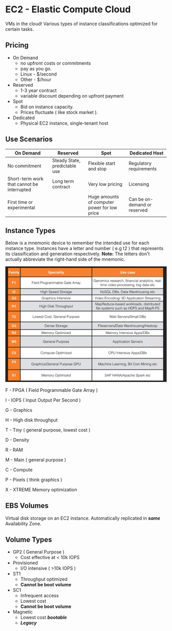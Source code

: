 # EC2 - Elastic Compute Cloud #

VMs in the cloud! Various types of instance classifications optimized for certain
tasks.

## Pricing ##

* On Demand
    * no upfront costs or commitments
    * pay as you go.
    * Linux - $/second
    * Other - $/hour
* Reserved
    * 1-3 year contract
    * variable discount depending on upfront payment
* Spot
    * Bid on instance capacity.
    * Prices fluctuate ( like stock market ).
* Dedicated
    * Physical EC2 instance, single-tenant host

## Use Scenarios ##

| On Demand |Reserved|Spot|Dedicated Host|
|-----------|--------|----|--------------|
|No commitment|Steady State, predictable use|Flexible start and stop|Regulatory requirements|
|Short-term work that cannot be interrupted|Long term contract|Very low pricing|Licensing|
|First time or experimental||Huge amounts of computer power for low price|Can be on-demand or reserved|

## Instance Types ##

Below is a mnemonic device to remember the intended use for each instance type. Instances have a letter and number ( e.g t2 ) that represents its classification and generation respectively. **Note:** The letters don't actually abbreviate the right-hand side of the mnemonic.

![EC2 Instance Types](images/ec2-instance-types.png)

F - FPGA ( Field Programmable Gate Array )

I - IOPS ( Input Output Per Second )

G - Graphics

H - High disk throughput

T - Tiny ( general purpose, lowest cost )

D - Density

R - RAM

M - Main ( general purpose )

C - Compute

P - Pixels ( think graphics )

X - XTREME Memory optimization

## EBS Volumes ##

Virtual disk storage on an EC2 instance. Automatically replicated in ***same*** Availability Zone.

## Volume Types ##

* GP2 ( General Purpose )
    * Cost effective at < 10k IOPS
* Provisioned
    * I/O intensive ( >10k IOPS )
* ST1
    * Throughput optimized
    * **Cannot be boot volume**
* SC1
    * Infrequent access
    * Lowest cost
    * **Cannot be boot volume**
* Magnetic
    * Lowest cost ***bootable***
    * ***Legacy***
